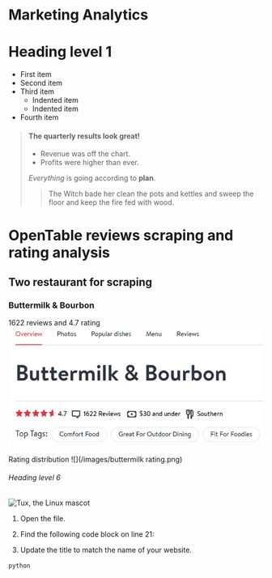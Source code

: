 # Marketing Analytics

# Heading level 1

- First item
- Second item
- Third item
    - Indented item
    - Indented item
- Fourth item

> #### The quarterly results look great!
>
> - Revenue was off the chart.
> - Profits were higher than ever.
>
>  *Everything* is going according to **plan**.
>> The Witch bade her clean the pots and kettles and sweep the floor and keep the fire fed with wood.

# OpenTable reviews scraping and rating analysis

## Two restaurant for scraping

### Buttermilk & Bourbon

1622 reviews and 4.7 rating
![](/images/buttermilk-overview.png)

Rating distribution
![](/images/buttermilk rating.png)

###### Heading level 6
![Tux, the Linux mascot](/assets/images/tux.png)
1.  Open the file.
2.  Find the following code block on line 21:



3.  Update the title to match the name of your website.


```python
python

```
